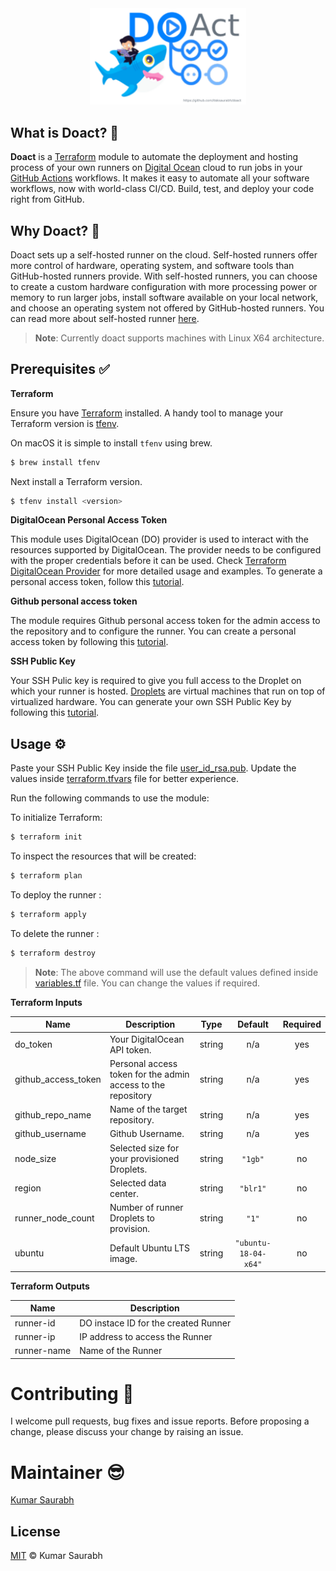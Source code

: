 <div style="text-align:center"><img  width="250" src="./assets/logo.png" /></div>

## What is Doact? 🚀

**Doact** is a [Terraform](https://www.terraform.io/) module to automate the deployment and hosting process of your own runners on [Digital Ocean](https://m.do.co/c/3bc2250b7076) cloud to run jobs in your [GitHub Actions](https://github.com/features/actions) workflows. It makes it easy to automate all your software workflows, now with world-class CI/CD. Build, test, and deploy your code right from GitHub. 
##  Why Doact? 🧐

Doact sets up a self-hosted runner on the cloud. Self-hosted runners offer more control of hardware, operating system, and software tools than GitHub-hosted runners provide. With self-hosted runners, you can choose to create a custom hardware configuration with more processing power or memory to run larger jobs, install software available on your local network, and choose an operating system not offered by GitHub-hosted runners.
You can read more about self-hosted runner [here](https://help.github.com/en/actions/hosting-your-own-runners/about-self-hosted-runners).

> **Note**: Currently doact supports machines with Linux X64 architecture.

## Prerequisites ✅

**Terraform** 

Ensure you have [Terraform](https://www.terraform.io/) installed. A handy tool to manage your Terraform version is [tfenv](https://github.com/kamatama41/tfenv).

On macOS it is simple to install `tfenv` using brew.

```bash
$ brew install tfenv
```

Next install a Terraform version.

```bash
$ tfenv install <version>
```

**DigitalOcean Personal Access Token**

This module uses DigitalOcean (DO) provider is used to interact with the resources supported by DigitalOcean. The provider needs to be configured with the proper credentials before it can be used. Check [Terraform DigitalOcean Provider](https://www.terraform.io/docs/providers/do/index.html) for more detailed usage and examples.
To generate a personal access token, follow this [tutorial](https://www.digitalocean.com/docs/apis-clis/api/create-personal-access-token/).

**Github personal access token**

The module requires Github personal access token for the admin access to the repository and to configure the runner. You can create a personal access token by following this [tutorial](https://help.github.com/en/github/authenticating-to-github/creating-a-personal-access-token-for-the-command-line).

**SSH Public Key**

 Your SSH Pulic key is required to give you full access to the Droplet on which your runner is hosted. [Droplets](https://www.digitalocean.com/products/droplets/) are virtual machines that run on top of virtualized hardware. 
 You can generate your own SSH Public Key by following this [tutorial](https://git-scm.com/book/en/v2/Git-on-the-Server-Generating-Your-SSH-Public-Key).
 
 ## Usage ⚙️

Paste your SSH Public Key inside the file [user_id_rsa.pub](./ssh-keys/user_id_rsa.pub).
Update the values inside [terraform.tfvars](./terraform.tfvars) file for better experience.

Run the following commands to use the module:

To initialize Terraform:
```bash
$ terraform init  
```
To inspect the resources that will be created:

```bash
$ terraform plan
```
To deploy the runner  :
```bash
$ terraform apply
```


To delete the runner :
```bash
$ terraform destroy
```
> **Note**: The above command will use the default values defined inside [variables.tf](./variables.tf) file. You can change the values if required.

**Terraform Inputs**

| Name | Description | Type | Default | Required |
|------|-------------|:----:|:-----:|:-----:|
| do\_token | Your DigitalOcean API token. | string | n/a | yes |
| github\_access\_token | Personal access token for the admin access to the repository | string | n/a | yes |
| github\_repo\_name | Name of the target repository. | string | n/a | yes |
| github\_username | Github Username. | string | n/a | yes |
| node\_size | Selected size for your provisioned Droplets. | string | `"1gb"` | no |
| region | Selected data center. | string | `"blr1"` | no |
| runner\_node\_count | Number of runner Droplets to provision. | string | `"1"` | no |
| ubuntu | Default Ubuntu LTS image. | string | `"ubuntu-18-04-x64"` | no |

**Terraform Outputs**

| Name | Description |
|------|-------------|
| runner-id |  DO instace ID for the created Runner |
| runner-ip | IP address to access the Runner |
| runner-name | Name of the Runner |

# Contributing 🍻

I welcome pull requests, bug fixes and issue reports. Before proposing a change, please discuss your change by raising an issue.

# Maintainer 😎

[Kumar Saurabh](https://in.linkedin.com/in/itsksaurabh)

## License

[MIT](LICENSE) © Kumar Saurabh
